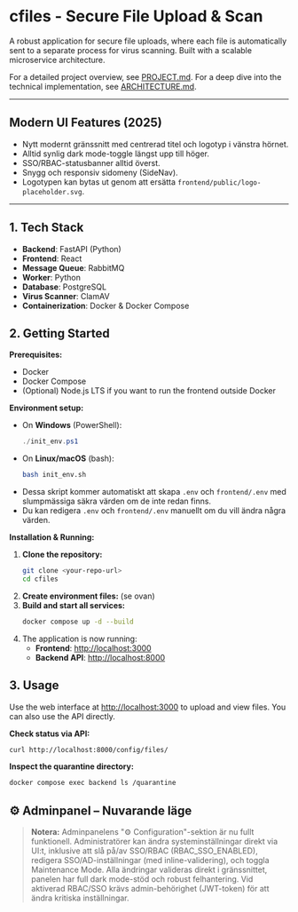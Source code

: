 # cfiles - Secure File Upload & Scan

A robust application for secure file uploads, where each file is automatically sent to a separate process for virus scanning. Built with a scalable microservice architecture.

For a detailed project overview, see [PROJECT.md](PROJECT.md).
For a deep dive into the technical implementation, see [ARCHITECTURE.md](ARCHITECTURE.md).

---

## Modern UI Features (2025)

- Nytt modernt gränssnitt med centrerad titel och logotyp i vänstra hörnet.
- Alltid synlig dark mode-toggle längst upp till höger.
- SSO/RBAC-statusbanner alltid överst.
- Snygg och responsiv sidomeny (SideNav).
- Logotypen kan bytas ut genom att ersätta `frontend/public/logo-placeholder.svg`.

---

## 1. Tech Stack

*   **Backend**: FastAPI (Python)
*   **Frontend**: React
*   **Message Queue**: RabbitMQ
*   **Worker**: Python
*   **Database**: PostgreSQL
*   **Virus Scanner**: ClamAV
*   **Containerization**: Docker & Docker Compose

## 2. Getting Started

**Prerequisites:**
*   Docker
*   Docker Compose
*   (Optional) Node.js LTS if you want to run the frontend outside Docker

**Environment setup:**
- On **Windows** (PowerShell):
  ```powershell
  ./init_env.ps1
  ```
- On **Linux/macOS** (bash):
  ```bash
  bash init_env.sh
  ```
- Dessa skript kommer automatiskt att skapa `.env` och `frontend/.env` med slumpmässiga säkra värden om de inte redan finns.
- Du kan redigera `.env` och `frontend/.env` manuellt om du vill ändra några värden.

**Installation & Running:**

1.  **Clone the repository:**
    ```bash
    git clone <your-repo-url>
    cd cfiles
    ```
2.  **Create environment files:** (se ovan)
3.  **Build and start all services:**
    ```bash
    docker compose up -d --build
    ```
4.  The application is now running:
    *   **Frontend**: [http://localhost:3000](http://localhost:3000)
    *   **Backend API**: [http://localhost:8000](http://localhost:8000)

## 3. Usage

Use the web interface at [http://localhost:3000](http://localhost:3000) to upload and view files. You can also use the API directly.

**Check status via API:**
```bash
curl http://localhost:8000/config/files/
```

**Inspect the quarantine directory:**
```bash
docker compose exec backend ls /quarantine
```

## ⚙️ Adminpanel – Nuvarande läge

> **Notera:** Adminpanelens "⚙️ Configuration"-sektion är nu fullt funktionell. Administratörer kan ändra systeminställningar direkt via UI:t, inklusive att slå på/av SSO/RBAC (RBAC_SSO_ENABLED), redigera SSO/AD-inställningar (med inline-validering), och toggla Maintenance Mode. Alla ändringar valideras direkt i gränssnittet, panelen har full dark mode-stöd och robust felhantering. Vid aktiverad RBAC/SSO krävs admin-behörighet (JWT-token) för att ändra kritiska inställningar.

